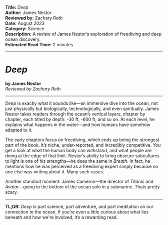 **Title:** _Deep_  
**Author:** James Nestor  
**Reviewed by:** Zachary Roth  
**Date:** August 2023  
**Category:** Science  
**Description:** A review of James Nestor’s exploration of freediving and deep ocean discovery.  
**Estimated Read Time:** 2 minutes

---

# _Deep_

**by James Nestor**  
_Reviewed by Zachary Roth_

---

_Deep_ is exactly what it sounds like—an immersive dive into the ocean, not just physically but biologically, technologically, and even spiritually. James Nestor takes readers through the ocean’s vertical layers, chapter by chapter, each titled by depth: -30 ft, -600 ft, and so on. At each level, he explains what happens in the water—and how humans have somehow adapted to it.

The early chapters focus on freediving, which ends up being the strongest part of the book. It’s niche, under-reported, and incredibly competitive. You get a look at what the human body can withstand, and what people are doing at the edge of that limit. Nestor’s ability to bring obscure subcultures to light is one of his strengths—he does the same in _Breath_. In fact, he mentions how he was perceived as a freediving expert simply because no one else was writing about it. Many such cases.

Another standout moment: James Cameron—the director of _Titanic_ and _Avatar_—going to the bottom of the ocean solo in a submarine. Thats pretty scary.

---

**TL;DR:** _Deep_ is part science, part adventure, and part meditation on our connection to the ocean. If you’re even a little curious about what lies beneath and how we're involved, it’s a rewarding read.
